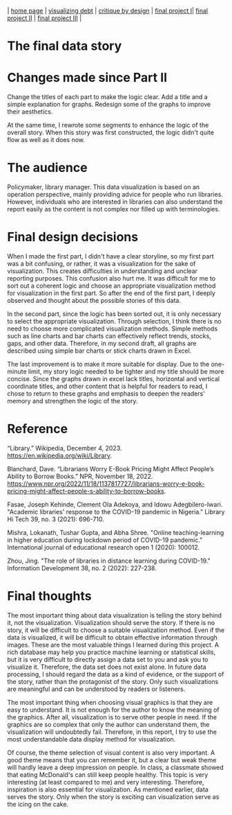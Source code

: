 | [home page](https://cmuxiaoshi.github.io/TellingStoryWithData/) | [visualizing debt](visualizing-government-debt.md.md) | [critique by design](Critique_by_Design_with_Tableau.md) | [final project I](Final_Project_Part_1.md)| [final project II](final-project-part-two.md) | [final project III](final-project-part-three.md) |

# The final data story
<script src="https://xiao-shi.shorthandstories.com/96ff1be4-9304-450a-9d8c-d902ccdc59d6/embed.js"></script>

# Changes made since Part II
Change the titles of each part to make the logic clear. 
Add a title and a simple explanation for graphs.
Redesign some of the graphs to improve their aesthetics.


At the same time, I rewrote some segments to enhance the logic of the overall story. When this story was first constructed, the logic didn't quite flow as well as it does now.

# The audience
Policymaker, library manager. This data visualization is based on an operation perspective, mainly providing advice for people who run libraries. 
However, individuals who are interested in libraries can also understand the report easily as the content is not complex nor filled up with terminologies.

# Final design decisions

When I made the first part, I didn't have a clear storyline, so my first part was a bit confusing, or rather, it was a visualization for the sake of visualization. This creates difficulties in understanding and unclear reporting purposes. This confusion also hurt me. It was difficult for me to sort out a coherent logic and choose an appropriate visualization method for visualization in the first part. So after the end of the first part, I deeply observed and thought about the possible stories of this data.

In the second part, since the logic has been sorted out, it is only necessary to select the appropriate visualization. Through selection, I think there is no need to choose more complicated visualization methods. Simple methods such as line charts and bar charts can effectively reflect trends, stocks, gaps, and other data. Therefore, in my second draft, all graphs are described using simple bar charts or stick charts drawn in Excel.

The last improvement is to make it more suitable for display. Due to the one-minute limit, my story logic needed to be tighter and my title should be more concise. Since the graphs drawn in excel lack titles, horizontal and vertical coordinate titles, and other content that is helpful for readers to read, I chose to return to these graphs and emphasis to deepen the readers' memory and strengthen the logic of the story.

# Reference
“Library.” Wikipedia, December 4, 2023. https://en.wikipedia.org/wiki/Library.

Blanchard, Dave. “Librarians Worry E-Book Pricing Might Affect People’s Ability to Borrow Books.” NPR, November 18, 2022. https://www.npr.org/2022/11/18/1137817727/librarians-worry-e-book-pricing-might-affect-people-s-ability-to-borrow-books.

Fasae, Joseph Kehinde, Clement Ola Adekoya, and Idowu Adegbilero-Iwari. "Academic libraries' response to the COVID-19 pandemic in Nigeria." Library Hi Tech 39, no. 3 (2021): 696-710.

Mishra, Lokanath, Tushar Gupta, and Abha Shree. "Online teaching-learning in higher education during lockdown period of COVID-19 pandemic." International journal of educational research open 1 (2020): 100012.

Zhou, Jing. "The role of libraries in distance learning during COVID-19." Information Development 38, no. 2 (2022): 227-238.

# Final thoughts
The most important thing about data visualization is telling the story behind it, not the visualization. Visualization should serve the story. If there is no story, it will be difficult to choose a suitable visualization method. Even if the data is visualized, it will be difficult to obtain effective information through images. These are the most valuable things I learned during this project. A rich database may help you practice machine learning or statistical skills, but it is very difficult to directly assign a data set to you and ask you to visualize it. Therefore, the data set does not exist alone. In future data processing, I should regard the data as a kind of evidence, or the support of the story, rather than the protagonist of the story. Only such visualizations are meaningful and can be understood by readers or listeners.

The most important thing when choosing visual graphics is that they are easy to understand. It is not enough for the author to know the meaning of the graphics. After all, visualization is to serve other people in need. If the graphics are so complex that only the author can understand them, the visualization will undoubtedly fail. Therefore, in this report, I try to use the most understandable data display method for visualization.

Of course, the theme selection of visual content is also very important. A good theme means that you can remember it, but a clear but weak theme will hardly leave a deep impression on people. In class, a classmate showed that eating McDonald's can still keep people healthy. This topic is very interesting (at least compared to me) and very interesting. Therefore, inspiration is also essential for visualization. As mentioned earlier, data serves the story. Only when the story is exciting can visualization serve as the icing on the cake.
